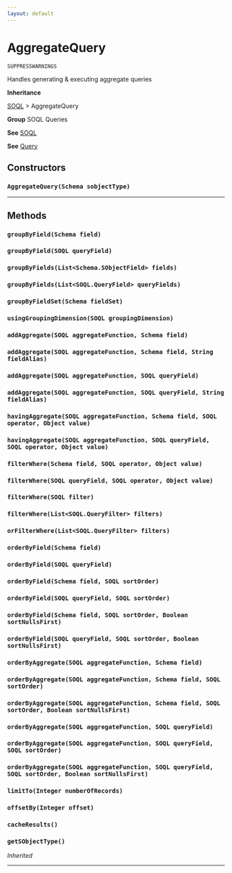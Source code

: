 ```yaml
---
layout: default
---
```

# AggregateQuery

`SUPPRESSWARNINGS`

Handles generating & executing aggregate queries


**Inheritance**

[SOQL](./SOQL.md)
 &gt; 
AggregateQuery


**Group** SOQL Queries


**See** [SOQL](./SOQL.md)


**See** [Query](./Query.md)

## Constructors
### `AggregateQuery(Schema sobjectType)`
---
## Methods
### `groupByField(Schema field)`
### `groupByField(SOQL queryField)`
### `groupByFields(List<Schema.SObjectField> fields)`
### `groupByFields(List<SOQL.QueryField> queryFields)`
### `groupByFieldSet(Schema fieldSet)`
### `usingGroupingDimension(SOQL groupingDimension)`
### `addAggregate(SOQL aggregateFunction, Schema field)`
### `addAggregate(SOQL aggregateFunction, Schema field, String fieldAlias)`
### `addAggregate(SOQL aggregateFunction, SOQL queryField)`
### `addAggregate(SOQL aggregateFunction, SOQL queryField, String fieldAlias)`
### `havingAggregate(SOQL aggregateFunction, Schema field, SOQL operator, Object value)`
### `havingAggregate(SOQL aggregateFunction, SOQL queryField, SOQL operator, Object value)`
### `filterWhere(Schema field, SOQL operator, Object value)`
### `filterWhere(SOQL queryField, SOQL operator, Object value)`
### `filterWhere(SOQL filter)`
### `filterWhere(List<SOQL.QueryFilter> filters)`
### `orFilterWhere(List<SOQL.QueryFilter> filters)`
### `orderByField(Schema field)`
### `orderByField(SOQL queryField)`
### `orderByField(Schema field, SOQL sortOrder)`
### `orderByField(SOQL queryField, SOQL sortOrder)`
### `orderByField(Schema field, SOQL sortOrder, Boolean sortNullsFirst)`
### `orderByField(SOQL queryField, SOQL sortOrder, Boolean sortNullsFirst)`
### `orderByAggregate(SOQL aggregateFunction, Schema field)`
### `orderByAggregate(SOQL aggregateFunction, Schema field, SOQL sortOrder)`
### `orderByAggregate(SOQL aggregateFunction, Schema field, SOQL sortOrder, Boolean sortNullsFirst)`
### `orderByAggregate(SOQL aggregateFunction, SOQL queryField)`
### `orderByAggregate(SOQL aggregateFunction, SOQL queryField, SOQL sortOrder)`
### `orderByAggregate(SOQL aggregateFunction, SOQL queryField, SOQL sortOrder, Boolean sortNullsFirst)`
### `limitTo(Integer numberOfRecords)`
### `offsetBy(Integer offset)`
### `cacheResults()`
### `getSObjectType()`

*Inherited*

---
